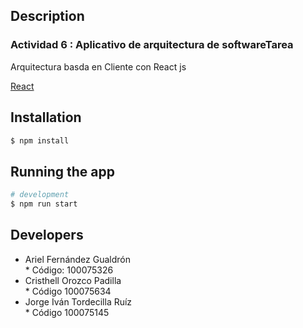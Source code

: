 ## Description

### Actividad 6 : Aplicativo de arquitectura de softwareTarea

<p>Arquitectura basda en Cliente con React js
</p>

[React](https://es.reactjs.org/)

## Installation

```bash
$ npm install
```

## Running the app

```bash
# development
$ npm run start


```

## Developers

<ul>
    <li>Ariel Fernández Gualdrón
    </br>
       * Código: 100075326
    </li>
    <li>Cristhell Orozco Padilla
        </br>
       *  Código 100075634
    </li>
    <li>Jorge Iván Tordecilla Ruíz
      </br>
       *  Código 100075145
    </li>
</ul>
